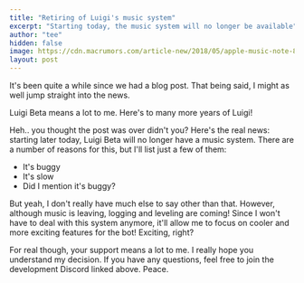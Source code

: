 ```yaml
---
title: "Retiring of Luigi's music system"
excerpt: "Starting today, the music system will no longer be available"
author: "tee"
hidden: false
image: https://cdn.macrumors.com/article-new/2018/05/apple-music-note-800x420.jpg
layout: post
---
```


It's been quite a while since we had a blog post. That being said, I might as well jump straight into the news.

Luigi Beta means a lot to me. Here's to many more years of Luigi!

Heh.. you thought the post was over didn't you? Here's the real news: starting later today, Luigi Beta will no longer have a music system. There are a number of reasons for this, but I'll list just a few of them:

*   It's buggy
*   It's slow
*   Did I mention it's buggy?

But yeah, I don't really have much else to say other than that. However, although music is leaving, logging and leveling are coming! Since I won't have to deal with this system anymore, it'll allow me to focus on cooler and more exciting features for the bot! Exciting, right?

For real though, your support means a lot to me. I really hope you understand my decision. If you have any questions, feel free to join the development Discord linked above. Peace.